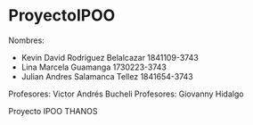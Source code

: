 # ProyectoIPOO
Nombres: 
- Kevin David Rodriguez Belalcazar  1841109-3743
- Lina Marcela Guamanga             1730223-3743
- Julian Andres Salamanca Tellez    1841654-3743

Profesores: Victor Andrés Bucheli
Profesores: Giovanny Hidalgo

Proyecto IPOO THANOS
